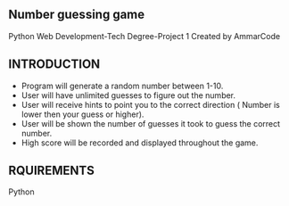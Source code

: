 Number guessing game 
--------------------
Python Web Development-Tech Degree-Project 1 
Created by AmmarCode

INTRODUCTION
------------
- Program will generate a random number between 1-10.
- User will have unlimited guesses to figure out the number.
- User will receive hints to point you to the correct direction ( Number is lower then your guess or higher).
- User will be shown the number of guesses it took to guess the correct number.
- High score will be recorded and displayed throughout the game.


RQUIREMENTS
-----------
Python


